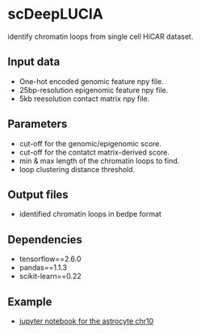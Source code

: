 # scDeepLUCIA
identify chromatin loops from single cell HiCAR dataset.

## Input data
- One-hot encoded genomic feature npy file.
- 25bp-resolution epigenomic feature npy file.
- 5kb reesolution contact matrix npy file.

## Parameters
- cut-off for the genomic/epigenomic score.
- cut-off for the contatct matrix-derived score.
- min & max length of the chromatin loops to find.
- loop clustering distance threshold.

## Output files
- identified chromatin loops in bedpe format

## Dependencies
- tensorflow==2.6.0
- pandas==1.1.3
- scikit-learn==0.22

## Example 
- [jupyter notebook for the astrocyte chr10](scDeepLUCIA_demo.ipynb)


